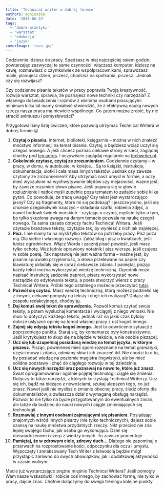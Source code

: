 ```yaml
---
title: 'Technical writer w dobrej formie'
authors: agnieszka
date: '2015-06-23'
tags:
  - 'dobre-praktyki'
  - 'warsztat'
  - 'edukacja'
  - 'język'
coverImage: 'rece.jpg'
---
```


Codziennie idziesz do pracy. Spędzasz w niej najczęściej osiem godzin,
powtarzając zazwyczaj te same czynności: włączasz komputer, idziesz na kawę,
rozmawiasz o czymkolwiek ze współpracownikami, sprawdzasz maile, planujesz
dzień, piszesz, chodzisz na spotkania, piszesz…Jednak czy się rozwijasz?

<!--truncate-->

Czy codzienne pisanie tekstów w pracy poprawia Twoją kreatywność, rozwija
warsztat, sprawia, że poznajesz nowe techniki czy narzędzia? Z własnego
doświadczenia i rozmów z wieloma osobami pracującymi minimum kilka lat mamy
śmiałość stwierdzić, że z efektywną nauką nowych rzeczy nasza praca ma niewiele
wspólnego. Co zatem można zrobić, by nie stracić animuszu i pomysłowości?

Przygotowaliśmy listę ćwiczeń, które pozwolą utrzymać Technical Writera w dobrej
formie 😉.

1. **Czytaj o pisaniu.** Internet, biblioteki, księgarnie – można w nich znaleźć
   mnóstwo informacji na temat pisania. Czytaj, a będziesz wciąż uczył się
   czegoś nowego. A jeśli chcesz poznać ciekawe strony w sieci, zaglądnij choćby
   pod [ten adres](http://techwriter.pl/polskie-blogi/ 'Polskie blogi'). I
   oczywiście zaglądaj regularnie na
   [techwriter.pl](http://techwriter.pl/ 'techwriter.pl').
2. **Cokolwiek czytasz, czytaj ze zrozumieniem.** Codziennie czytamy – w pracy,
   w domu, w autobusie, w kolejce… Są to książki, instrukcje, dokumentacja,
   ulotki i cała masa innych tekstów. Jednak czy zawsze czytamy ze zrozumieniem?
   Aby utrzymać nasz umysł w formie, a oczy mieć wyczulone na wychwytywanie
   błędów czy niejasności, ważne jest, by zawsze rozumieć słowo pisane. Jeśli
   pojawia się w głowie rozluźnienie i natłok myśli zupełnie poza tematem to
   zadajcie sobie kilka pytań. Co powoduje, że tracę uwagę? Czy tekst jest
   wystarczająco jasny? Czy są fragmenty, które mi się podobają? I jeszcze
   jedno, jeśli się chcecie czegokolwiek nauczyć – składania szafki, robienia
   zdjęć, a nawet hodowli świnek morskich – czytając o czymś, myślcie tylko o
   tym, bo tylko skupiona uwaga na danym temacie pozwala na naukę czegoś nowego.
   Ta sama zasada dotyczy fachu Technical Writera. Jeśli czytacie branżowe
   teksty, czytajcie tak, by wynieść z nich jak najwięcej.
3. **Pisz.** I nie mamy tu na myśli tylko tekstów na potrzeby pracy. Pisz poza
   nią. Dla siebie i własnego rozwoju. Załóż blog i pisz o kwiatkach, jeśli
   lubisz ogrodnictwo. Włącz Worda i zacznij pisać powieść, jeśli masz tylko
   ochotę. Weź ładnie oprawiony notatnik i pisz wiersze, jeśli czujesz w sobie
   poetę. Tak naprawdę nie jest ważna forma – ważne jest, by pisanie sprawiało
   przyjemność, a słowa przelewane na papier czy klawiaturę układały się w coraz
   ciekawsze zdania. I pamiętaj, pisząc każdy tekst można wykorzystać wiedzę
   techniczną. Ogrodnik może napisać instrukcję sadzenia paproci, pisarz
   wykorzystać nowe narzędzie do edytowania tekstu, a poeta stworzyć wiersz o
   pracy Technical Writera. Próbki tego ostatniego możecie przeczytać
   [tutaj](http://techwriter.pl/langlydz-part-najn/ 'Fraszki').
4. **Pozwól się czytać.** Masz wiedzę techniczną, którą możesz podzielić się z
   innymi, ciekawe pomysły na teksty i chęć ich realizacji? Dołącz do zespołu
   redakcyjnego, choćby
   [tu](http://techwriter.pl/kim-jestesmy/ 'Napisz do nas').
5. **Daj komuś swój tekst do sprawdzenia.** Pozwól komuś czytać swoje teksty, a
   potem wysłuchaj komentarza i wyciągnij z niego wnioski. Nie musi to dotyczyć
   każdego tekstu, jednak raz na jakiś czas byłoby dobrze usłyszeć opinię na
   temat własnej pracy z ust kogoś innego.
6. **Zajmij się edycją tekstu kogoś innego.** Jest to odwrócenie sytuacji z
   poprzedniego punktu. Staraj się, by komentarze były konstruktywne. Jeśli
   krytykujesz to skup się na błędzie w tekście, a nie osobie piszącej.
7. **Ucz się lub uzupełniaj posiadaną wiedzę na temat języka, w którym
   piszesz.** Pisząc, powinieneś mieć spore rozeznanie na temat gramatyki,
   części mowy i zdania, odmiany słów i ich znaczeń itd. Nie chodzi tu o to, by
   posiadać wiedzę na poziomie magistra lingwistyki, ale by mieć solidne
   podstawy i chęć do ciągłego rozwoju w tej dziedzinie.
8. **Ucz się nowych narzędzi oraz poznawaj na nowo te, które już znasz.** Świat
   oprogramowania i ogólnie pojętej technologii ciągle się zmienia. Dotyczy to
   także narzędzi, z których korzystają Technical Writerzy. Ucz się ich, bądź na
   bieżąco z nowościami, szukaj ulepszeń tego, co już znasz. Nawet jeśli nie
   myślisz o zmianie obecnej pracy, śledź oferty dla dokumentalistów, a
   zwłaszcza dział z wymaganą obsługą narzędzi. Pozwoli to nie tylko na bycie
   przygotowanym do ewentualnych zmian, ale także da bodziec do nauki nowych i
   ciągle zmieniających się technologii.
9. **Rozmawiaj z innymi osobami zajmującymi się pisaniem.** Posiadając znajomych
   wśród innych pisarzy (nie tylko technicznych), dajesz sobie szansę na naukę
   mnóstwa przydatnych rzeczy. Nikt przecież nie zna lepiej swojego fachu, jak
   osoba go wykonująca. Dziel się doświadczeniem i czerp z wiedzy innych. To
   zawsze procentuje.
10. **Pamiętaj, że w zdrowym ciele, zdrowy duch...** Dlatego nie zapominaj o
    przerwach na rozprostowanie kości, odpoczynku dla oczu i umysłu. Wypoczęty i
    zrelaksowany Tech Writer z łatwością będzie mógł przystąpić zarówno do swych
    obowiązków, jak i dodatkowej aktywności w czasie wolnym.

Macie już wystarczająco prężne mięśnie Technical Writera? Jeśli pomogły Wam
nasze wskazówki i robicie coś innego, by zachować formę, nie tylko w pracy,
dajcie znać. Chętnie dołączymy do swego treningu kolejne punkty.
